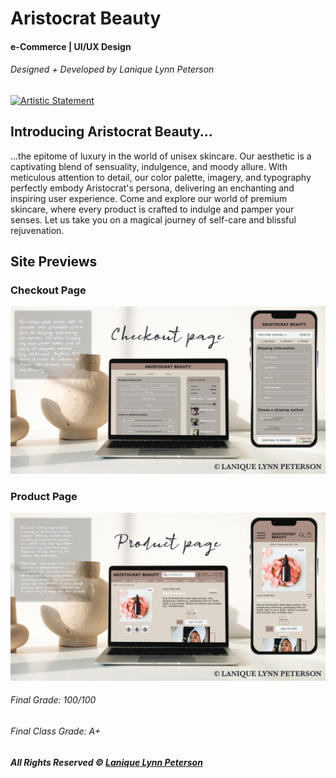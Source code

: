 # Aristocrat Beauty
#### e-Commerce | UI/UX Design
###### Designed + Developed by Lanique Lynn Peterson

[<img width="641" alt="Artistic Statement" src="https://raw.githubusercontent.com/La-Nique/Aristocrat_Beauty/main/aristocrat_beauty/imgs/intro.png">](https://github.com/La-Nique)

## Introducing Aristocrat Beauty...

...the epitome of luxury in the world of unisex skincare. Our aesthetic is a captivating blend of sensuality, indulgence, and moody allure. With meticulous attention to detail, our color palette, imagery, and typography perfectly embody Aristocrat's persona, delivering an enchanting and inspiring user experience. Come and explore our world of premium skincare, where every product is crafted to indulge and pamper your senses. Let us take you on a magical journey of self-care and blissful rejuvenation.

## Site Previews

### Checkout Page

[<img width="641" alt="Checkout Page" src="https://raw.githubusercontent.com/La-Nique/Aristocrat_Beauty/main/aristocrat_beauty/imgs/checkout.png">](https://github.com/La-Nique)

### Product Page

[<img width="641" alt="Product Page" src="https://raw.githubusercontent.com/La-Nique/Aristocrat_Beauty/main/aristocrat_beauty/imgs/product.png">](https://github.com/La-Nique)

<!-- ### Error Page

[<img width="641" alt="Valognan City Homepage" src="https://raw.githubusercontent.com/La-Nique/CyberPunk_Reality/c18581b30427e0f6890864fa58a6fb72b272f82d/src/components/pudding/error.gif">](https://github.com/La-Nique) -->

###### Final Grade: 100/100
###### Final Class Grade: A+

###### **All Rights Reserved © [Lanique Lynn Peterson](https://github.com/La-Nique)**
